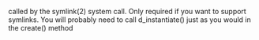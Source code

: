 called by the symlink(2) system call.  Only required if you want to support symlinks.  You will probably need to call 	d_instantiate() just as you would in the create() method